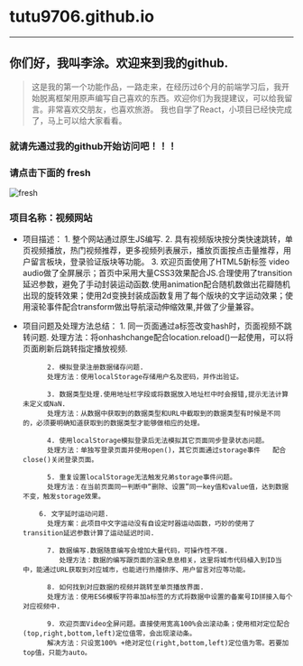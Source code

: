 # tutu9706.github.io
---
## 你们好，我叫李涂。欢迎来到我的github.    

>  这是我的第一个功能作品，一路走来，在经历过6个月的前端学习后，我开始脱离框架用原声编写自己喜欢的东西。欢迎你们为我提建议，可以给我留言。非常喜欢交朋友，也喜欢旅游。
>  我也自学了React，小项目已经快完成了，马上可以给大家看看。

### 就请先通过我的github开始访问吧！！！

### 请点击下面的 fresh
![fresh](https://tutu9706.github.io)

### 项目名称：视频网站
- 项目描述：
			1. 整个网站通过原生JS编写.
			2. 具有视频版块按分类快速跳转，单页视频播放，热门视频推荐，更多视频列表展示，播放页面按点击量推荐，用户留言板块，登录验证版块等功能。
			3. 欢迎页面使用了HTML5新标签 video audio做了全屏展示；首页中采用大量CSS3效果配合JS.合理使用了transition延迟参数，避免了手动封装运动函数.使用animation配合随机数做出花瓣随机出现的旋转效果；使用2d变换封装成函数复用了每个版块的文字运动效果；使用滚轮事件配合transform做出导航滚动伸缩效果,并做了少量兼容。

- 项目问题及处理方法总结：
			1. 同一页面通过a标签改变hash时，页面视频不跳转问题.
			处理方法：将onhashchange配合location.reload()一起使用，可以将页面刷新后跳转指定播放视频.
			
			2. 模拟登录注册数据储存问题.
			处理方法：使用localStorage存储用户名及密码，并作出验证。
			
			3. 数据类型处理.使用地址栏字段或将数据放入地址栏中时会报错,提示无法计算未定义或NaN.
			处理方法：从数据中获取到的数据类型和URL中截取到的数据类型有时候是不同的，必须要明确知道获取到的数据类型才能够做相应的处理。

			4. 使用localStorage模拟登录后无法模拟其它页面同步登录状态问题。
			处理方法：单独写登录页面并使用open()，其它页面通过storage事件	配合close()关闭登录页面。
			
			5. 重复设置localStorage无法触发兄弟storage事件问题。
			处理方法：在当前页面同一判断中“删除、设置”同一key值和value值，达到数据不变，触发storage效果。

		  6. 文字延时运动问题.
			处理方案：此项目中文字运动没有自设定时器运动函数，巧妙的使用了transition延迟参数计算了运动延迟时间.
			
			7. 数据编写.数据随意编写会增加大量代码，可操作性不强.
			   处理方法：数据的编写跟页面的渲染息息相关，这里将城市代码植入到ID当中，能通过URL获取到对应城市，也能进行热播排序、用户留言对应等功能。

			8. 如何找到对应数据的视频并跳转至单页播放界面.
			处理方法：使用ES6模板字符串加a标签的方式将数据中设置的备案号ID拼接入每个对应视频中.

			9. 欢迎页面Video全屏问题。直接使用宽高100%会出滚动条；使用相对定位配合(top,right,bottom,left)定位值零，会出现滚动条。
			解决方法：只设宽100% +绝对定位(right,bottom,left)定位值为零。若要加top值，只能为auto。
					
